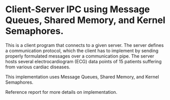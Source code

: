# Client-Server IPC using Message Queues, Shared Memory, and Kernel Semaphores.

This is a client program that connects to a given server. The server defines a communication protocol, which the client has to implement by sending properly formulated messages over a communication pipe. The server hosts several electrocardiogram (ECG) data points of 15 patients suffering from various cardiac diseases.

This implementation uses Message Queues, Shared Memory, and Kernel Semaphores. 

Reference report for more details on implementation.
